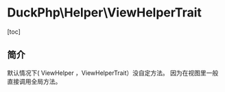 # DuckPhp\Helper\ViewHelperTrait
[toc]

## 简介

默认情况下( ViewHelper ，ViewHelperTrait）没自定方法。 因为在视图里一般直接调用全局方法。


